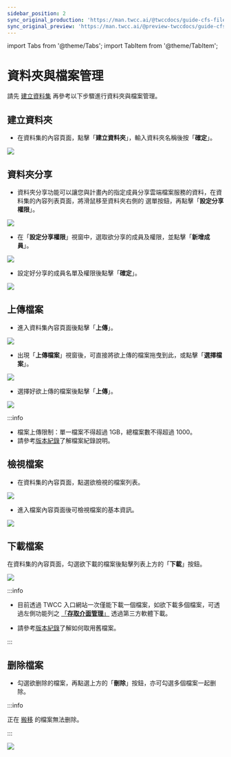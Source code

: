 ```yaml
---
sidebar_position: 2
sync_original_production: 'https://man.twcc.ai/@twccdocs/guide-cfs-file-mngmnt-zh' 
sync_original_preview: 'https://man.twcc.ai/@preview-twccdocs/guide-cfs-file-mngmnt-zh'
---
```


import Tabs from '@theme/Tabs';
import TabItem from '@theme/TabItem';

# 資料夾與檔案管理

請先 [建立資料集](manage-datasets.md#建立資料集) 再參考以下步驟進行資料夾與檔案管理。

## 建立資料夾

* 在資料集的內容頁面，點擊「**建立資料夾**」，輸入資料夾名稱後按「**確定**」。

![](https://cos.twcc.ai/SYS-MANUAL/uploads/upload_4d7c50abbcc1629f71cc06b8bd196726.png)



## 資料夾分享


* 資料夾分享功能可以讓您與計畫內的指定成員分享雲端檔案服務的資料，在資料集的內容列表頁面，將滑鼠移至資料夾右側的 <i class="fa fa-ellipsis-v fa-20" aria-hidden="true"></i> 選單按鈕，再點擊「**設定分享權限**」。

![](https://cos.twcc.ai/SYS-MANUAL/uploads/upload_63322a92beb09808a9a2817556dabc26.png)

* 在「**設定分享權限**」視窗中，選取欲分享的成員及權限，並點擊「**新增成員**」。

![](https://cos.twcc.ai/SYS-MANUAL/uploads/upload_2b4030f41b160c94e65610100ec40d88.png)


* 設定好分享的成員名單及權限後點擊「**確定**」。

![](https://cos.twcc.ai/SYS-MANUAL/uploads/upload_ba639ac91cbb82e7edb9a2f78861033e.png)



## 上傳檔案


* 進入資料集內容頁面後點擊「**上傳**」。

![](https://cos.twcc.ai/SYS-MANUAL/uploads/upload_7c5a3919dd1162507fc84979d0d4ddcb.png)

* 出現「**上傳檔案**」視窗後，可直接將欲上傳的檔案拖曳到此，或點擊「**選擇檔案**」。

![](https://cos.twcc.ai/SYS-MANUAL/uploads/upload_346a28147323f6a1de7e7ed8d9b76326.png)

* 選擇好欲上傳的檔案後點擊「**上傳**」。

![](https://cos.twcc.ai/SYS-MANUAL/uploads/upload_da7e2753becd4f63436e190f2972e301.png)

:::info

- 檔案上傳限制：單一檔案不得超過 1GB，總檔案數不得超過 1000。
- 請參考[<ins>版本紀錄</ins>](metadata-search-versioning.md#版本紀錄)了解檔案紀錄說明。

## 檢視檔案





* 在資料集的內容頁面，點選欲檢視的檔案列表。

![](https://cos.twcc.ai/SYS-MANUAL/uploads/upload_74d721fae45fc1597fff774bea6e48ae.png)

* 進入檔案內容頁面後可檢視檔案的基本資訊。

![](https://cos.twcc.ai/SYS-MANUAL/uploads/upload_86403aa7cfc4a0950d1f3775920be839.png)


## 下載檔案


在資料集的內容頁面，勾選欲下載的檔案後點擊列表上方的「**下載**」按鈕。

![](https://cos.twcc.ai/SYS-MANUAL/uploads/upload_8646437146760e77ce21f2140ebb8a7e.png)

:::info
- 目前透過 TWCC 入口網站一次僅能下載一個檔案，如欲下載多個檔案，可透過左側功能列之 <ins>[「**存取介面管理**」](https://man.twcc.ai/@twccdocs/guide-cfs-access-interface-mngmnt-zh)</ins> 透過第三方軟體下載。

- 請參考[<ins>版本紀錄</ins>](metadata-search-versioning.md#版本紀錄)了解如何取用舊檔案。

:::



## 删除檔案

* 勾選欲删除的檔案，再點選上方的「**刪除**」按鈕，亦可勾選多個檔案一起删除。

:::info

正在 <ins>[搬移](../move-files/move-retrieve-files.md)</ins> 的檔案無法删除。

:::

![](https://cos.twcc.ai/SYS-MANUAL/uploads/upload_7eb3cf9fc746f920cc951934310272d8.png)